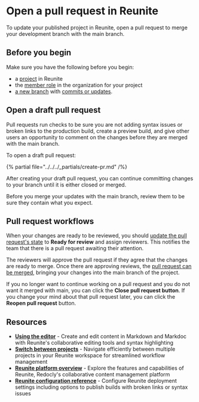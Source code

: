 # Open a pull request in Reunite

To update your published project in Reunite, open a pull request to merge your development branch with the main branch.

## Before you begin

Make sure you have the following before you begin:

- a [project](../projects.md) in Reunite
- the [member role](../../../access/roles.md#organization-roles) in the organization for your project
- [a new branch](../use-editor.md#create-a-new-branch) with [commits or updates](../use-editor.md#commit-updates).

## Open a draft pull request

Pull requests run checks to be sure you are not adding syntax issues or broken links to the production build, create a preview build, and give other users an opportunity to comment on the changes before they are merged with the main branch.

To open a draft pull request:

{% partial file="../../../_partials/create-pr.md" /%}

After creating your draft pull request, you can continue committing changes to your branch until it is either closed or merged.

Before you merge your updates with the main branch, review them to be sure they contain what you expect.

## Pull request workflows

When your changes are ready to be reviewed, you should [update the pull request's state](./manage-pull-requests.md#update-state) to **Ready for review** and assign reviewers.
This notifies the team that there is a pull request awaiting their attention.

The reviewers will approve the pull request if they agree that the changes are ready to merge.
Once there are approving reviews, the [pull request can be merged](./review-pull-request.md#merge-a-pull-request), bringing your changes into the main branch of the project.

If you no longer want to continue working on a pull request and you do not want it merged with main, you can click the **Close pull request button**.
If you change your mind about that pull request later, you can click the **Reopen pull request** button.

## Resources

- **[Using the editor](../use-editor.md)** - Create and edit content in Markdown and Markdoc with Reunite's collaborative editing tools and syntax highlighting
- **[Switch between projects](../switch-between-projects.md)** - Navigate efficiently between multiple projects in your Reunite workspace for streamlined workflow management
- **[Reunite platform overview](../../reunite.md)** - Explore the features and capabilities of Reunite, Redocly's collaborative content management platform
- **[Reunite configuration reference](../../../config/reunite.md)** - Configure Reunite deployment settings including options to publish builds with broken links or syntax issues
